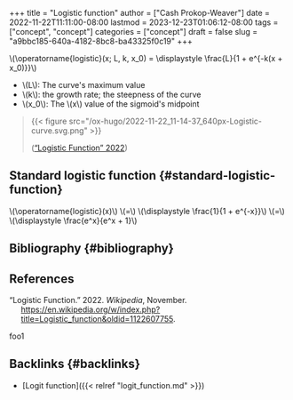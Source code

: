 +++
title = "Logistic function"
author = ["Cash Prokop-Weaver"]
date = 2022-11-22T11:11:00-08:00
lastmod = 2023-12-23T01:06:12-08:00
tags = ["concept", "concept"]
categories = ["concept"]
draft = false
slug = "a9bbc185-640a-4182-8bc8-ba43325f0c19"
+++

\\(\operatorname{logistic}(x; L, k, x\_0) = \displaystyle \frac{L}{1 + e^{-k(x + x\_0)}}\\)

-   \\(L\\): The curve's maximum value
-   \\(k\\): the growth rate; the steepness of the curve
-   \\(x\_0\\): The \\(x\\) value of the sigmoid's midpoint

> {{< figure src="/ox-hugo/2022-11-22_11-14-37_640px-Logistic-curve.svg.png" >}}
>
> (<a href="#citeproc_bib_item_1">“Logistic Function” 2022</a>)


## Standard logistic function {#standard-logistic-function}

\\(\operatorname{logistic}(x)\\) \\(=\\) \\(\displaystyle \frac{1}{1 + e^{-x}}\\) \\(=\\) \\(\displaystyle \frac{e^x}{e^x + 1}\\)


## Bibliography {#bibliography}

## References

<style>.csl-entry{text-indent: -1.5em; margin-left: 1.5em;}</style><div class="csl-bib-body">
  <div class="csl-entry"><a id="citeproc_bib_item_1"></a>“Logistic Function.” 2022. <i>Wikipedia</i>, November. <a href="https://en.wikipedia.org/w/index.php?title=Logistic_function&oldid=1122607755">https://en.wikipedia.org/w/index.php?title=Logistic_function&#38;oldid=1122607755</a>.</div>
</div>

foo1


## Backlinks {#backlinks}

-   [Logit function]({{< relref "logit_function.md" >}})
